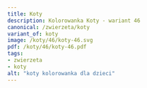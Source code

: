```yaml
---
title: Koty
description: Kolorowanka Koty - wariant 46
canonical: /zwierzeta/koty
variant_of: koty
image: /koty/46/koty-46.svg
pdf: /koty/46/koty-46.pdf
tags:
- zwierzeta
- koty
alt: "koty kolorowanka dla dzieci"
---
```

